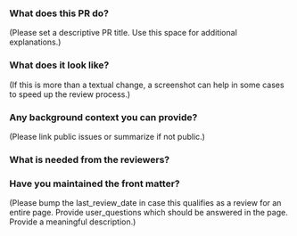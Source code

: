 ### What does this PR do?

(Please set a descriptive PR title. Use this space for additional explanations.)

### What does it look like?

(If this is more than a textual change, a screenshot can help in some cases to speed up the review process.)

### Any background context you can provide?

(Please link public issues or summarize if not public.)

### What is needed from the reviewers?

### Have you maintained the front matter?

(Please bump the last_review_date in case this qualifies as a review for an entire page. Provide user_questions which should be answered in the page. Provide a meaningful description.)
